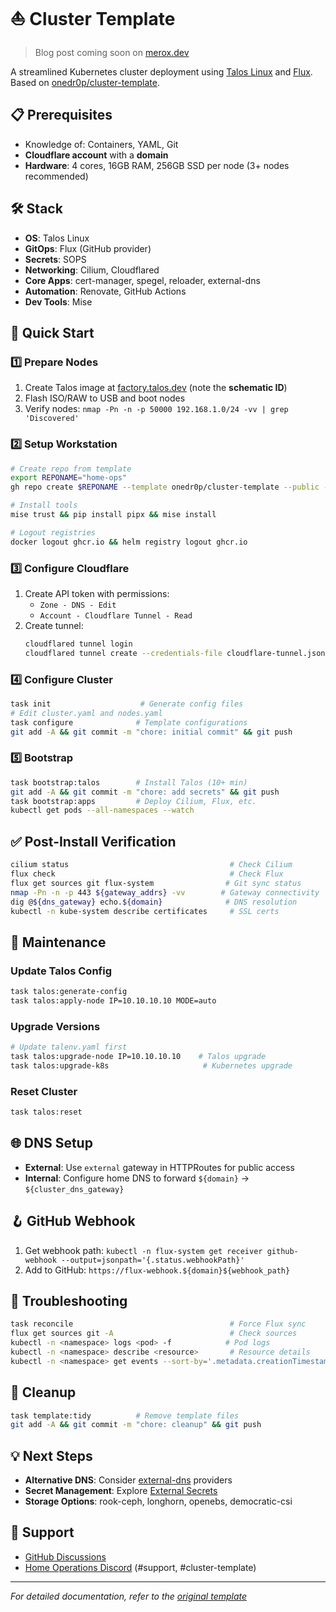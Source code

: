 # ⛵ Cluster Template

> Blog post coming soon on [merox.dev](https://merox.dev)

A streamlined Kubernetes cluster deployment using [Talos Linux](https://github.com/siderolabs/talos) and [Flux](https://github.com/fluxcd/flux2). Based on [onedr0p/cluster-template](https://github.com/onedr0p/cluster-template).

## 📋 Prerequisites

- Knowledge of: Containers, YAML, Git
- **Cloudflare account** with a **domain**
- **Hardware**: 4 cores, 16GB RAM, 256GB SSD per node (3+ nodes recommended)

## 🛠️ Stack

- **OS**: Talos Linux
- **GitOps**: Flux (GitHub provider)
- **Secrets**: SOPS
- **Networking**: Cilium, Cloudflared
- **Core Apps**: cert-manager, spegel, reloader, external-dns
- **Automation**: Renovate, GitHub Actions
- **Dev Tools**: Mise

## 🚀 Quick Start

### 1️⃣ Prepare Nodes

1. Create Talos image at [factory.talos.dev](https://factory.talos.dev) (note the **schematic ID**)
2. Flash ISO/RAW to USB and boot nodes
3. Verify nodes: `nmap -Pn -n -p 50000 192.168.1.0/24 -vv | grep 'Discovered'`

### 2️⃣ Setup Workstation

```bash
# Create repo from template
export REPONAME="home-ops"
gh repo create $REPONAME --template onedr0p/cluster-template --public --clone && cd $REPONAME

# Install tools
mise trust && pip install pipx && mise install

# Logout registries
docker logout ghcr.io && helm registry logout ghcr.io
```

### 3️⃣ Configure Cloudflare

1. Create API token with permissions:
   - `Zone - DNS - Edit`
   - `Account - Cloudflare Tunnel - Read`
2. Create tunnel:
   ```bash
   cloudflared tunnel login
   cloudflared tunnel create --credentials-file cloudflare-tunnel.json kubernetes
   ```

### 4️⃣ Configure Cluster

```bash
task init                    # Generate config files
# Edit cluster.yaml and nodes.yaml
task configure              # Template configurations
git add -A && git commit -m "chore: initial commit" && git push
```

### 5️⃣ Bootstrap

```bash
task bootstrap:talos        # Install Talos (10+ min)
git add -A && git commit -m "chore: add secrets" && git push
task bootstrap:apps         # Deploy Cilium, Flux, etc.
kubectl get pods --all-namespaces --watch
```

## ✅ Post-Install Verification

```bash
cilium status                                    # Check Cilium
flux check                                       # Check Flux
flux get sources git flux-system                # Git sync status
nmap -Pn -n -p 443 ${gateway_addrs} -vv        # Gateway connectivity
dig @${dns_gateway} echo.${domain}              # DNS resolution
kubectl -n kube-system describe certificates     # SSL certs
```

## 🔧 Maintenance

### Update Talos Config
```bash
task talos:generate-config
task talos:apply-node IP=10.10.10.10 MODE=auto
```

### Upgrade Versions
```bash
# Update talenv.yaml first
task talos:upgrade-node IP=10.10.10.10    # Talos upgrade
task talos:upgrade-k8s                     # Kubernetes upgrade
```

### Reset Cluster
```bash
task talos:reset
```

## 🌐 DNS Setup

- **External**: Use `external` gateway in HTTPRoutes for public access
- **Internal**: Configure home DNS to forward `${domain}` → `${cluster_dns_gateway}`

## 🪝 GitHub Webhook

1. Get webhook path: `kubectl -n flux-system get receiver github-webhook --output=jsonpath='{.status.webhookPath}'`
2. Add to GitHub: `https://flux-webhook.${domain}${webhook_path}`

## 🐛 Troubleshooting

```bash
task reconcile                                   # Force Flux sync
flux get sources git -A                          # Check sources
kubectl -n <namespace> logs <pod> -f            # Pod logs
kubectl -n <namespace> describe <resource>       # Resource details
kubectl -n <namespace> get events --sort-by='.metadata.creationTimestamp'
```

## 🧹 Cleanup

```bash
task template:tidy          # Remove template files
git add -A && git commit -m "chore: cleanup" && git push
```

## 💡 Next Steps

- **Alternative DNS**: Consider [external-dns](https://github.com/kubernetes-sigs/external-dns) providers
- **Secret Management**: Explore [External Secrets](https://external-secrets.io)
- **Storage Options**: rook-ceph, longhorn, openebs, democratic-csi

## 🙋 Support

- [GitHub Discussions](https://github.com/onedr0p/cluster-template/discussions)
- [Home Operations Discord](https://discord.gg/home-operations) (#support, #cluster-template)

---

*For detailed documentation, refer to the [original template](https://github.com/onedr0p/cluster-template)*
